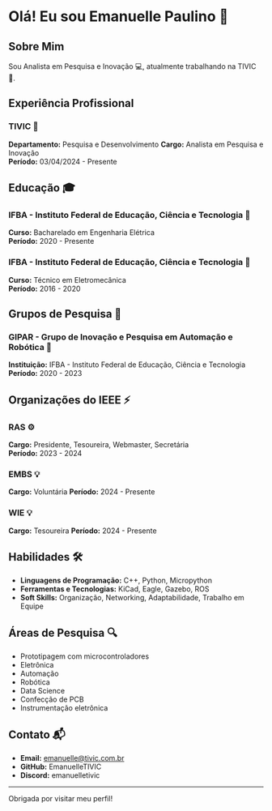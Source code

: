 # Olá! Eu sou Emanuelle Paulino 👋

## Sobre Mim
Sou Analista em Pesquisa e Inovação 💻, atualmente trabalhando na TIVIC 🏢.

## Experiência Profissional
### TIVIC 🏢
**Departamento:** Pesquisa e Desenvolvimento
**Cargo:** Analista em Pesquisa e Inovação  
**Período:** 03/04/2024 - Presente

## Educação 🎓
### IFBA - Instituto Federal de Educação, Ciência e Tecnologia 🏫
**Curso:** Bacharelado em Engenharia Elétrica  
**Período:** 2020 - Presente

### IFBA - Instituto Federal de Educação, Ciência e Tecnologia 🏫
**Curso:** Técnico em Eletromecânica  
**Período:** 2016 - 2020

## Grupos de Pesquisa 🔬
### GIPAR - Grupo de Inovação e Pesquisa em Automação e Robótica 🧪
**Instituição:** IFBA - Instituto Federal de Educação, Ciência e Tecnologia  
**Período:** 2020 - 2023

## Organizações do IEEE ⚡
### RAS ⚙️
**Cargo:** Presidente, Tesoureira, Webmaster, Secretária  
**Período:** 2023 - 2024

### EMBS 💡
**Cargo:** Voluntária
**Período:** 2024 - Presente

### WIE 💡
**Cargo:** Tesoureira
**Período:** 2024 - Presente

## Habilidades 🛠️
- **Linguagens de Programação:** C++, Python, Micropython
- **Ferramentas e Tecnologias:** KiCad, Eagle, Gazebo, ROS
- **Soft Skills:** Organização, Networking, Adaptabilidade, Trabalho em Equipe

## Áreas de Pesquisa 🔍
- Prototipagem com microcontroladores 
- Eletrônica
- Automação
- Robótica 
- Data Science
- Confecção de PCB
- Instrumentação eletrônica

## Contato 📬
- **Email:** emanuelle@tivic.com.br
- **GitHub:** EmanuelleTIVIC
- **Discord:** emanuelletivic

---

Obrigada por visitar meu perfil!

